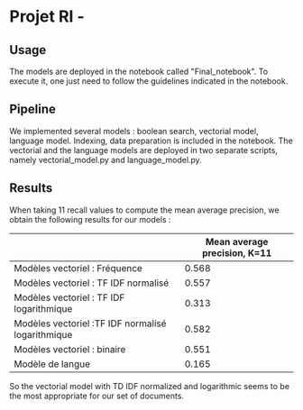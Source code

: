 # Projet RI - 
## Usage
The models are deployed in the notebook called "Final_notebook". To execute it, one just need to follow the guidelines indicated in the notebook. 

## Pipeline 
We implemented several models : boolean search, vectorial model, language model. 
Indexing, data preparation is included in the notebook. The vectorial and the language models are deployed in two separate scripts, namely vectorial_model.py and language_model.py. 

## Results
When taking 11 recall values to compute the mean average precision, we obtain the following results for our models : 

| ﻿                                                  | Mean average precision, K=11 |
|---------------------------------------------------|------------------------------|
| Modèles vectoriel : Fréquence                     | 0.568                        |
| Modèles vectoriel : TF IDF normalisé              | 0.557                        |
| Modèles vectoriel : TF IDF logarithmique          | 0.313                        |
| Modèles vectoriel :TF IDF normalisé logarithmique | 0.582                        |
| Modèles vectoriel : binaire                       | 0.551                        |
| Modèle de langue                                  | 0.165                        |

So the vectorial model with TD IDF normalized and logarithmic seems to be the most appropriate for our set of documents. 
